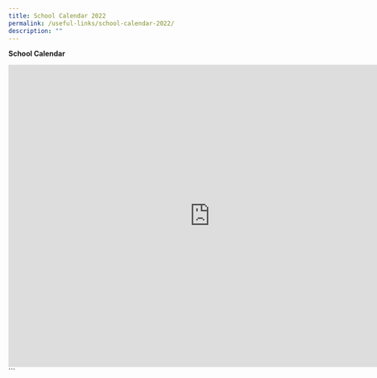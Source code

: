 ```yaml
---
title: School Calendar 2022
permalink: /useful-links/school-calendar-2022/
description: ""
---
```

**School Calendar**


<iframe src="https://calendar.google.com/calendar/embed?src=c_agtcmi3ffv74il238ss11u0d60%40group.calendar.google.com&ctz=Asia%2FSingapore" style="border: 0" width="800" height="600" frameborder="0" scrolling="no"></iframe>
```